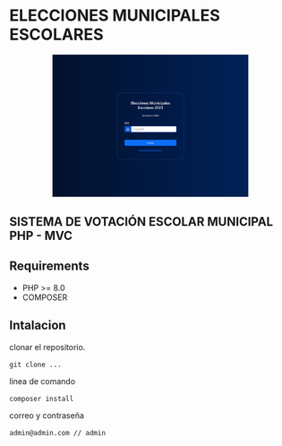 # ELECCIONES MUNICIPALES ESCOLARES

<p align="center">
<img width="350" src="https://raw.githubusercontent.com/tucno21/elecciones_municipales/master/login.png" alt="foto">
</a>

## SISTEMA DE VOTACIÓN ESCOLAR MUNICIPAL PHP - MVC

## Requirements

- PHP >= 8.0
- COMPOSER

## Intalacion

clonar el repositorio.

```
git clone ...
```

linea de comando

```
composer install
```

correo y contraseña

```
admin@admin.com // admin
```

